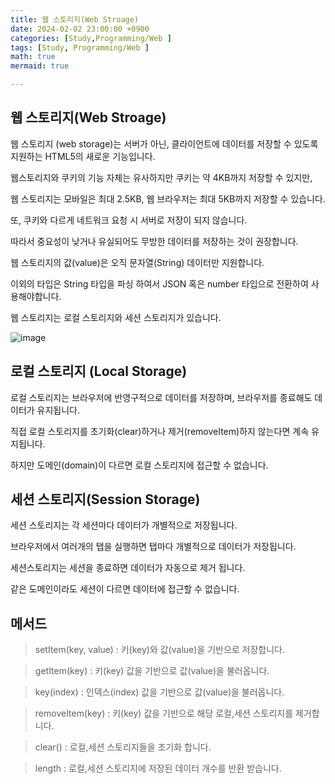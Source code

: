 ```yaml
---
title: 웹 스토리지(Web Stroage)
date: 2024-02-02 23:00:00 +0900
categories: [Study,Programming/Web ]
tags: [Study, Programming/Web ]
math: true
mermaid: true

---
```


## **웹 스토리지(Web Stroage)**

웹 스토리지 (web storage)는 서버가 아닌, 클라이언트에 데이터를 저장할 수 있도록 지원하는 HTML5의 새로운 기능입니다.

웹스토리지와 쿠키의 기능 자체는 유사하지만 쿠키는 약 4KB까지 저장할 수 있지만,

웹 스토리지는 모바일은 최대 2.5KB, 웹 브라우저는 최대 5KB까지 저장할 수 있습니다.

또, 쿠키와 다르게 네트워크 요청 시 서버로 저장이 되지 않습니다.

따라서 중요성이 낮거나 유실되어도 무방한 데이터를 저장하는 것이 권장합니다.

웹 스토리지의 값(value)은 오직 문자열(String) 데이터만 지원합니다.

이외의 타입은 String 타입을 파싱 하여서 JSON 혹은 number 타입으로 전환하여 사용해야합니다. 

웹 스토리지는 로컬 스토리지와 세션 스토리지가 있습니다.



![image](https://github.com/ararp1006/Algorithm/assets/130068083/62330abd-ad8d-43fe-a095-2567b2320d9c)


## **로컬 스토리지 (Local Storage)**

로컬 스토리지는 브라우저에 반영구적으로 데이터를 저장하며, 브라우저를 종료해도 데이터가 유지됩니다.

직접 로컬 스토리지를 초기화(clear)하거나 제거(removeItem)하지 않는다면 계속 유지됩니다.

하지만 도메인(domain)이 다르면 로컬 스토리지에 접근할 수 없습니다.




## **세션 스토리지(Session Storage)**

세션 스토리지는 각 세션마다 데이터가 개별적으로 저장됩니다.
 
브라우저에서 여러개의 탭을 실행하면 탭마다 개별적으로 데이터가 저장됩니다.

세션스토리지는 세션을 종료하면 데이터가 자동으로 제거 됩니다.

같은 도메인이라도 세션이 다르면 데이터에 접근할 수 없습니다.



## **메서드**

> setItem(key, value) : 	키(key)와 값(value)을 기반으로 저장합니다.

> getItem(key) : 	키(key) 값을 기반으로 값(value)을 불러옵니다.

> key(index) : 	인덱스(index) 값을 기반으로 값(value)을 불러옵니다.

> removeItem(key) :	키(key) 값을 기반으로 해당 로컬,세션 스토리지를 제거합니다.

> clear() : 로컬,세션 스토리지들을 초기화 합니다.

> length :	로컬,세션 스토리지에 저장된 데이터 개수를 반환 받습니다.